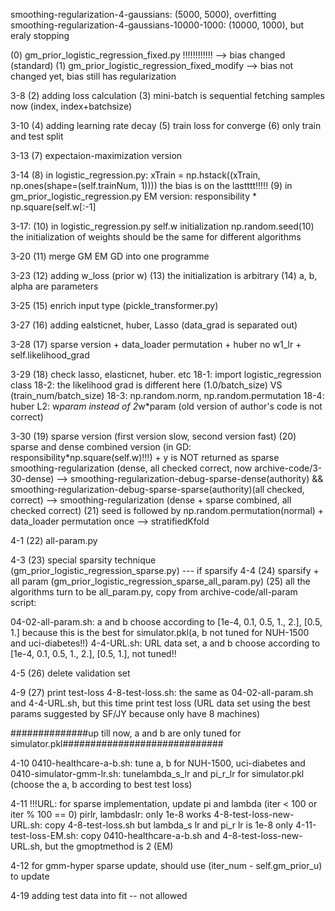 smoothing-regularization-4-gaussians: (5000, 5000), overfitting
smoothing-regularization-4-gaussians-10000-1000: (10000, 1000), but eraly stopping

(0) gm_prior_logistic_regression_fixed.py !!!!!!!!!!!! --> bias changed (standard)
(1) gm_prior_logistic_regression_fixed_modify --> bias not changed yet, bias still has regularization

3-8
(2) adding loss calculation
(3) mini-batch is sequential fetching samples now (index, index+batchsize)

3-10
(4) adding learning rate decay
(5) train loss for converge
(6) only train and test split

3-13
(7) expectaion-maximization version

3-14
(8) in logistic_regression.py: xTrain = np.hstack((xTrain, np.ones(shape=(self.trainNum, 1)))) the bias is on the lastttt!!!!!
(9) in gm_prior_logistic_regression.py EM version: responsibility * np.square(self.w[:-1]

3-17:
(10) in logistic_regression.py self.w initialization np.random.seed(10)
     the initialization of weights should be the same for different algorithms

3-20
(11) merge GM EM GD into one programme

3-23
(12) adding w_loss (prior w)
(13) the initialization is arbitrary
(14) a, b, alpha are parameters

3-25
(15) enrich input type (pickle_transformer.py)

3-27
(16) adding ealsticnet, huber, Lasso (data_grad is separated out)

3-28
(17) sparse version + data_loader permutation + huber no w1_lr + self.likelihood_grad

3-29
(18) check lasso, elasticnet, huber. etc
18-1: import logistic_regression class
18-2: the likelihood grad is different here (1.0/batch_size) VS (train_num/batch_size)
18-3: np.random.norm, np.random.permutation
18-4: huber L2: w*param instead of 2*w*param (old version of author's code is not correct)

3-30
(19) sparse version (first version slow, second version fast)
(20) sparse and dense combined version (in GD: responsibility*np.square(self.w)!!!) + y is NOT returned as sparse
smoothing-regularization (dense, all checked correct, now archive-code/3-30-dense) --> smoothing-regularization-debug-sparse-dense(authority) &&  smoothing-regularization-debug-sparse-sparse(authority)(all checked, correct)
--> smoothing-regularization (dense + sparse combined, all checked correct)
(21) seed is followed by np.random.permutation(normal) + data_loader permutation once --> stratifiedKfold

4-1
(22) all-param.py

4-3
(23) special sparsity technique (gm_prior_logistic_regression_sparse.py)
     --- if sparsify
4-4
(24) sparsify + all param (gm_prior_logistic_regression_sparse_all_param.py)
(25) all the algorithms turn to be all_param.py, copy from archive-code/all-param
script:

04-02-all-param.sh: a and b choose according to [1e-4, 0.1, 0.5, 1., 2.], [0.5, 1.]
because this is the best for simulator.pkl(a, b not tuned for NUH-1500 and uci-diabetes!!)
4-4-URL.sh: URL data set, a and b choose according to [1e-4, 0.1, 0.5, 1., 2.], [0.5, 1.], not tuned!!

4-5
(26) delete validation set

4-9
(27) print test-loss
4-8-test-loss.sh: the same as 04-02-all-param.sh and 4-4-URL.sh, but this time print test loss (URL data set using the best params suggested by SF/JY because only have 8 machines)

##############up till now, a and b are only tuned for simulator.pkl#############################

4-10
0410-healthcare-a-b.sh: tune a, b for NUH-1500, uci-diabetes
and
0410-simulator-gmm-lr.sh: tunelambda_s_lr and pi_r_lr for simulator.pkl (choose the a, b according to best test loss)

4-11
!!!URL: for sparse implementation, update pi and lambda (iter < 100 or iter % 100 == 0)
pirlr, lambdaslr: only 1e-8 works
4-8-test-loss-new-URL.sh: copy 4-8-test-loss.sh but lambda_s lr and pi_r lr is 1e-8 only
4-11-test-loss-EM.sh: copy 0410-healthcare-a-b.sh and 4-8-test-loss-new-URL.sh, but the gmoptmethod is 2 (EM)

4-12
for gmm-hyper sparse update, should use (iter_num - self.gm_prior_u) to update

4-19
adding test data into fit -- not allowed
